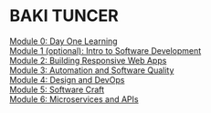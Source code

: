 # BAKI TUNCER

[Module 0: Day One Learning](./DayOneLearning)<br>
[Module 1 (optional): Intro to Software Development](./Module1)<br>
[Module 2: Building Responsive Web Apps](./Module2)<br>
[Module 3: Automation and Software Quality](./Module3)<br>
[Module 4: Design and DevOps](./Module4)<br>
[Module 5: Software Craft](./Module5)<br>
[Module 6: Microservices and APIs](./Module6) <br>
